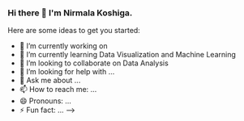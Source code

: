 ### Hi there 👋 I'm Nirmala Koshiga.




Here are some ideas to get you started:

- 🔭 I’m currently working on 
- 🌱 I’m currently learning Data Visualization and Machine Learning
- 👯 I’m looking to collaborate on Data Analysis
- 🤔 I’m looking for help with ...
- 💬 Ask me about ...
- 📫 How to reach me: ...
- 😄 Pronouns: ...
- ⚡ Fun fact: ...
-->
